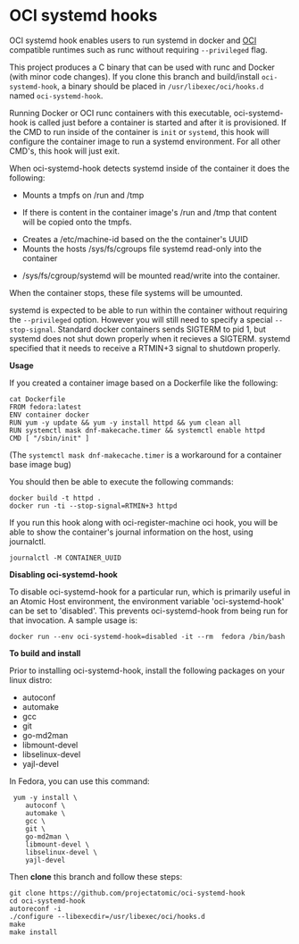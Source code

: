 # OCI systemd hooks

OCI systemd hook enables users to run systemd in docker and [OCI][] compatible runtimes such as runc without requiring `--privileged` flag.

This project produces a C binary that can be used with runc and Docker (with minor code changes).
If you clone this branch and build/install `oci-systemd-hook`, a binary should be placed in
`/usr/libexec/oci/hooks.d` named `oci-systemd-hook`.

Running Docker or OCI runc containers with this executable, oci-systemd-hook is called just before a container is started and after it is provisioned.  If the CMD to run inside of the container is `init` or `systemd`, this hook will configure the container image to run a systemd environment.  For all other CMD's, this hook will just exit.

When oci-systemd-hook detects systemd inside of the container it does the following:

* Mounts a tmpfs on /run and /tmp
-  If there is content in the container image's /run and /tmp that content will be copied onto the tmpfs.
* Creates a /etc/machine-id based on the the container's UUID
* Mounts the hosts /sys/fs/cgroups file systemd read-only into the container
- /sys/fs/cgroup/systemd will be mounted read/write into the container.

When the container stops, these file systems will be umounted.

systemd is expected to be able to run within the container without requiring
the `--privileged` option.  However you will still need to specify a special `--stop-signal`.  Standard docker containers sends SIGTERM to pid 1, but systemd
does not shut down properly when it recieves a SIGTERM.  systemd specified that it needs to receive a RTMIN+3 signal to shutdown properly.


**Usage**

If you created a container image based on a Dockerfile like the following:
```
cat Dockerfile
FROM fedora:latest
ENV container docker
RUN yum -y update && yum -y install httpd && yum clean all
RUN systemctl mask dnf-makecache.timer && systemctl enable httpd
CMD [ "/sbin/init" ]
```

(The `systemctl mask dnf-makecache.timer` is a workaround for a container base image bug)

You should then be able to execute the following commands:

```
docker build -t httpd .
docker run -ti --stop-signal=RTMIN+3 httpd
```

If you run this hook along with oci-register-machine oci hook, you will be able
to show the container's journal information on the host, using journalctl.

```
journalctl -M CONTAINER_UUID
```

**Disabling oci-systemd-hook**

To disable oci-systemd-hook for a particular run, which is primarily useful in an Atomic Host environment, the environment variable 'oci-systemd-hook' can be set to 'disabled'.  This prevents oci-systemd-hook from being run for that invocation.  A sample usage is:

```
docker run --env oci-systemd-hook=disabled -it --rm  fedora /bin/bash
```

**To build and install**

Prior to installing oci-systemd-hook, install the following packages on your linux distro:

* autoconf
* automake
* gcc
* git 
* go-md2man
* libmount-devel
* libselinux-devel
* yajl-devel 

In Fedora, you can use this command:

```
 yum -y install \
    autoconf \
    automake \
    gcc \
    git \
    go-md2man \
    libmount-devel \
    libselinux-devel \
    yajl-devel
```

Then **clone** this branch and follow these steps:

```
git clone https://github.com/projectatomic/oci-systemd-hook
cd oci-systemd-hook
autoreconf -i
./configure --libexecdir=/usr/libexec/oci/hooks.d
make
make install
```

[OCI]: https://github.com/opencontainers/runtime-spec

